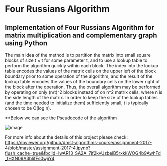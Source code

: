 # Four Russians Algorithm

## Implementation of Four Russians Algorithm for matrix multiplication  and complementary graph using Python

The main idea of the method is to partition the matrix into small square blocks of size t × t for some parameter t, and to use a lookup table to perform the algorithm quickly within each block. The index into the lookup table encodes the values of the matrix cells on the upper left of the block boundary prior to some operation of the algorithm, and the result of the lookup table encodes the values of the boundary cells on the lower right of the block after the operation. Thus, the overall algorithm may be performed by operating on only (n/t)^2 blocks instead of on n^2 matrix cells, where n is the side length of the matrix. In order to keep the size of the lookup tables (and the time needed to initialize them) sufficiently small, t is typically chosen to be O(log n).

**Below we can see the Pseudocode of the algorithm

![image](https://user-images.githubusercontent.com/43292736/170828760-36e56a58-fce5-4462-92ca-3c036c5b54d8.png)

For more info about the details of this project please check: https://nbviewer.org/github/dmst-algorithms-course/assignment-2017-4/blob/master/assignment-2017-4.ipynb?flush_cache=true&fbclid=IwAR13_SA2A_7jf2kvUzbeiB5rxkkWOG4b9AwhFd_tHXN09A3blifFs0wjiY4
